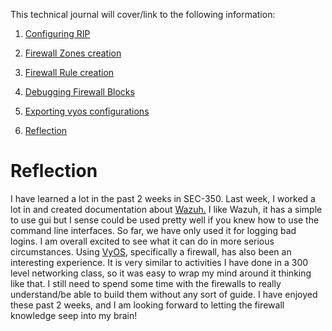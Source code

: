 This technical journal will cover/link to the following information:

1. [Configuring RIP](https://github.com/Oliver-Mustoe/Oliver-Mustoe-Tech-Journal/wiki/Vyos-reference#configure-rip)

2. [Firewall Zones creation](https://github.com/Oliver-Mustoe/Oliver-Mustoe-Tech-Journal/wiki/Vyos-reference#create-firewall-zones)

3. [Firewall Rule creation](https://github.com/Oliver-Mustoe/Oliver-Mustoe-Tech-Journal/wiki/Vyos-reference#create-firewall-rules)

4. [Debugging Firewall Blocks](https://github.com/Oliver-Mustoe/Oliver-Mustoe-Tech-Journal/wiki/Vyos-reference#firewalls)

5. [Exporting vyos configurations](https://github.com/Oliver-Mustoe/Oliver-Mustoe-Tech-Journal/wiki/Vyos-reference#vyos-configs)

6. [Reflection](#reflection)



# Reflection

I have learned a lot in the past 2 weeks in SEC-350. Last week, I worked a lot in and created documentation about [Wazuh.](https://github.com/Oliver-Mustoe/Oliver-Mustoe-Tech-Journal/wiki/Wazuh-reference) I like Wazuh, it has a simple to use gui but I sense could be used pretty well if you knew how to use the command line interfaces. So far, we have only used it for logging bad logins. I am overall excited to see what it can do in more serious circumstances. Using [VyOS](https://github.com/Oliver-Mustoe/Oliver-Mustoe-Tech-Journal/wiki/Vyos-reference), specifically a firewall, has also been an interesting experience. It is very similar to activities I have done in a 300 level networking class, so it was easy to wrap my mind around it thinking like that. I still need to spend some time with the firewalls to really understand/be able to build them without any sort of guide. I have enjoyed these past 2 weeks, and I am looking forward to letting the firewall knowledge seep into my brain!

